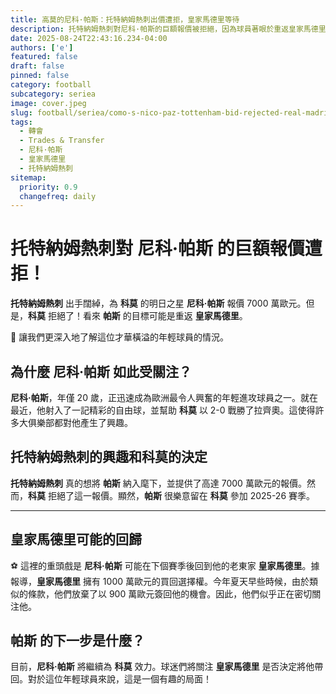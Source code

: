 ```yaml
---
title: 高莫的尼科·帕斯：托特納姆熱刺出價遭拒，皇家馬德里等待
description: 托特納姆熱刺對尼科·帕斯的巨額報價被拒絕，因為球員著眼於重返皇家馬德里。
date: 2025-08-24T22:43:16.234-04:00
authors: ['e']
featured: false
draft: false
pinned: false
category: football
subcategory: seriea
image: cover.jpeg
slug: football/seriea/como-s-nico-paz-tottenham-bid-rejected-real-madrid-waits
tags:
  - 轉會
  - Trades & Transfer
  - 尼科·帕斯
  - 皇家馬德里
  - 托特納姆熱刺
sitemap:
  priority: 0.9
  changefreq: daily
---
```


# 托特納姆熱刺對 **尼科·帕斯** 的巨額報價遭拒！

**托特納姆熱刺** 出手闊綽，為 **科莫** 的明日之星 **尼科·帕斯** 報價 7000 萬歐元。但是，**科莫** 拒絕了！看來 **帕斯** 的目標可能是重返 **皇家馬德里**。

🤔 讓我們更深入地了解這位才華橫溢的年輕球員的情況。

## 為什麼 **尼科·帕斯** 如此受關注？

**尼科·帕斯**，年僅 20 歲，正迅速成為歐洲最令人興奮的年輕進攻球員之一。就在最近，他射入了一記精彩的自由球，並幫助 **科莫** 以 2-0 戰勝了拉齊奧。這使得許多大俱樂部都對他產生了興趣。

## 托特納姆熱刺的興趣和科莫的決定

**托特納姆熱刺** 真的想將 **帕斯** 納入麾下，並提供了高達 7000 萬歐元的報價。然而，**科莫** 拒絕了這一報價。顯然，**帕斯** 很樂意留在 **科莫** 參加 2025-26 賽季。

---

## 皇家馬德里可能的回歸

⚽ 這裡的重頭戲是 **尼科·帕斯** 可能在下個賽季後回到他的老東家 **皇家馬德里**。據報導，**皇家馬德里** 擁有 1000 萬歐元的買回選擇權。今年夏天早些時候，由於類似的條款，他們放棄了以 900 萬歐元簽回他的機會。因此，他們似乎正在密切關注他。

## **帕斯** 的下一步是什麼？

目前，**尼科·帕斯** 將繼續為 **科莫** 效力。球迷們將關注 **皇家馬德里** 是否決定將他帶回。對於這位年輕球員來說，這是一個有趣的局面！